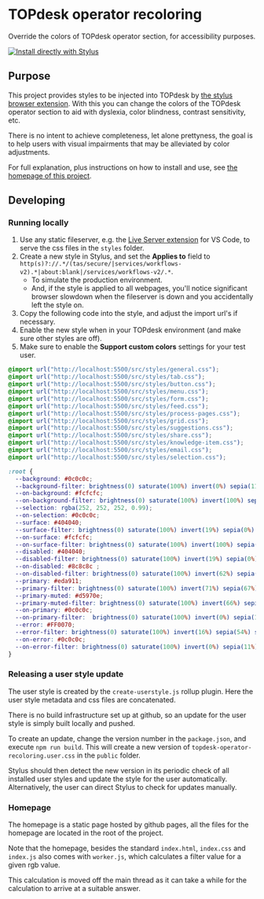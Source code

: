 # TOPdesk operator recoloring

Override the colors of TOPdesk operator section, for accessibility purposes. 

[![Install directly with Stylus](https://img.shields.io/badge/Install%20directly%20with-Stylus-00adad.svg)](https://raw.githubusercontent.com/TOPdesk/operator-recoloring/master/public/topdesk-operator-recoloring.user.css)

## Purpose
This project provides styles to be injected into TOPdesk by [the stylus browser extension](https://add0n.com/stylus.html). With this you can change the colors of the TOPdesk operator section to aid with dyslexia, color blindness, contrast sensitivity, etc.

There is no intent to achieve completeness, let alone prettyness, the goal is to help users with visual impairments that may be alleviated by color adjustments.

For full explanation, plus instructions on how to install and use, see [the homepage of this project](https://topdesk.github.io/operator-recoloring/).

## Developing

### Running locally
1. Use any static fileserver, e.g. the [Live Server extension](https://marketplace.visualstudio.com/items?itemName=ritwickdey.LiveServer) for VS Code, to serve the css files in the `styles` folder.
1. Create a new style in Stylus, and set the **Applies to** field to `http(s)?://.*/(tas/secure/|services/workflows-v2).*|about:blank|/services/workflows-v2/.*`.
    * To simulate the production environment.
    * And, if the style is applied to all webpages, you'll notice significant browser slowdown when the fileserver is down and you accidentally left the style on.
1. Copy the following code into the style, and adjust the import url's if necessary.
1. Enable the new style when in your TOPdesk environment (and make sure other styles are off).
1. Make sure to enable the **Support custom colors** settings for your test user.


```css
@import url("http://localhost:5500/src/styles/general.css");
@import url("http://localhost:5500/src/styles/tab.css");
@import url("http://localhost:5500/src/styles/button.css");
@import url("http://localhost:5500/src/styles/menu.css");
@import url("http://localhost:5500/src/styles/form.css");
@import url("http://localhost:5500/src/styles/feed.css");
@import url("http://localhost:5500/src/styles/process-pages.css");
@import url("http://localhost:5500/src/styles/grid.css");
@import url("http://localhost:5500/src/styles/suggestions.css");
@import url("http://localhost:5500/src/styles/share.css");
@import url("http://localhost:5500/src/styles/knowledge-item.css");
@import url("http://localhost:5500/src/styles/email.css");
@import url("http://localhost:5500/src/styles/selection.css");

:root {
  --background: #0c0c0c;
  --background-filter: brightness(0) saturate(100%) invert(0%) sepia(11%) saturate(1945%) hue-rotate(61deg) brightness(105%) contrast(91%);
  --on-background: #fcfcfc;
  --on-background-filter: brightness(0) saturate(100%) invert(100%) sepia(0%) saturate(7500%) hue-rotate(178deg) brightness(129%) contrast(98%);
  --selection: rgba(252, 252, 252, 0.99);
  --on-selection: #0c0c0c;
  --surface: #404040;
  --surface-filter: brightness(0) saturate(100%) invert(19%) sepia(0%) saturate(1%) hue-rotate(180deg) brightness(102%) contrast(82%);
  --on-surface: #fcfcfc;
  --on-surface-filter: brightness(0) saturate(100%) invert(100%) sepia(0%) saturate(7500%) hue-rotate(178deg) brightness(129%) contrast(98%);
  --disabled: #404040;
  --disabled-filter: brightness(0) saturate(100%) invert(19%) sepia(0%) saturate(1%) hue-rotate(180deg) brightness(102%) contrast(82%);
  --on-disabled: #8c8c8c ;
  --on-disabled-filter: brightness(0) saturate(100%) invert(62%) sepia(0%) saturate(407%) hue-rotate(172deg) brightness(89%) contrast(89%);
  --primary: #eda911;
  --primary-filter: brightness(0) saturate(100%) invert(71%) sepia(67%) saturate(1479%) hue-rotate(354deg) brightness(97%) contrast(92%);
  --primary-muted: #d5970e;
  --primary-muted-filter: brightness(0) saturate(100%) invert(66%) sepia(52%) saturate(3051%) hue-rotate(7deg) brightness(95%) contrast(89%);
  --on-primary: #0c0c0c;
  --on-primary-filter:  brightness(0) saturate(100%) invert(0%) sepia(11%) saturate(1945%) hue-rotate(61deg) brightness(105%) contrast(91%);
  --error: #FF0070;
  --error-filter: brightness(0) saturate(100%) invert(16%) sepia(54%) saturate(7483%) hue-rotate(326deg) brightness(100%) contrast(109%);
  --on-error: #0c0c0c;
  --on-error-filter: brightness(0) saturate(100%) invert(0%) sepia(11%) saturate(1945%) hue-rotate(61deg) brightness(105%) contrast(91%);
}
```



### Releasing a user style update
The user style is created by the `create-userstyle.js` rollup plugin. Here the user style metadata and css files are concatenated.

There is no build infrastructure set up at github, so an update for the user style is simply built locally and pushed.

To create an update, change the version number in the `package.json`, and execute `npm run build`. This will create a new version of `topdesk-operator-recoloring.user.css` in the `public` folder.

Stylus should then detect the new version in its periodic check of all installed user styles and update the style for the user automatically.
Alternatively, the user can direct Stylus to check for updates manually.


### Homepage
The homepage is a static page hosted by github pages, all the files for the homepage are located in the root of the project.

Note that the homepage, besides the standard `index.html`, `index.css` and `index.js` also comes with `worker.js`, which calculates  a filter value for a given rgb value.

This calculation is moved off the main thread as it can take a while for the calculation to arrive at a suitable answer.
